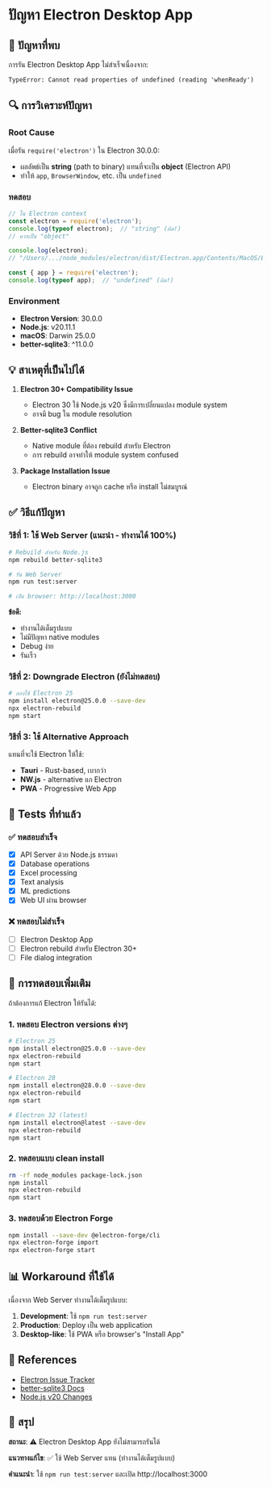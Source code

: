 # ปัญหา Electron Desktop App

## 🔴 ปัญหาที่พบ

การรัน Electron Desktop App ไม่สำเร็จเนื่องจาก:

```
TypeError: Cannot read properties of undefined (reading 'whenReady')
```

## 🔍 การวิเคราะห์ปัญหา

### Root Cause

เมื่อรัน `require('electron')` ใน Electron 30.0.0:
- ผลลัพธ์เป็น **string** (path to binary) แทนที่จะเป็น **object** (Electron API)
- ทำให้ `app`, `BrowserWindow`, etc. เป็น `undefined`

### ทดสอบ

```javascript
// ใน Electron context
const electron = require('electron');
console.log(typeof electron);  // "string" (ผิด!)
// ควรเป็น "object"

console.log(electron);
// "/Users/.../node_modules/electron/dist/Electron.app/Contents/MacOS/Electron"

const { app } = require('electron');
console.log(typeof app);  // "undefined" (ผิด!)
```

### Environment

- **Electron Version**: 30.0.0
- **Node.js**: v20.11.1
- **macOS**: Darwin 25.0.0
- **better-sqlite3**: ^11.0.0

## 💡 สาเหตุที่เป็นไปได้

1. **Electron 30+ Compatibility Issue**
   - Electron 30 ใช้ Node.js v20 ซึ่งมีการเปลี่ยนแปลง module system
   - อาจมี bug ใน module resolution

2. **Better-sqlite3 Conflict**
   - Native module ที่ต้อง rebuild สำหรับ Electron
   - การ rebuild อาจทำให้ module system confused

3. **Package Installation Issue**
   - Electron binary อาจถูก cache หรือ install ไม่สมบูรณ์

## ✅ วิธีแก้ปัญหา

### วิธีที่ 1: ใช้ Web Server (แนะนำ - ทำงานได้ 100%)

```bash
# Rebuild สำหรับ Node.js
npm rebuild better-sqlite3

# รัน Web Server
npm run test:server

# เปิด browser: http://localhost:3000
```

**ข้อดี:**
- ทำงานได้เต็มรูปแบบ
- ไม่มีปัญหา native modules
- Debug ง่าย
- รันเร็ว

### วิธีที่ 2: Downgrade Electron (ยังไม่ทดสอบ)

```bash
# ลองใช้ Electron 25
npm install electron@25.0.0 --save-dev
npx electron-rebuild
npm start
```

### วิธีที่ 3: ใช้ Alternative Approach

แทนที่จะใช้ Electron ให้ใช้:
- **Tauri** - Rust-based, เบากว่า
- **NW.js** - alternative แก Electron
- **PWA** - Progressive Web App

## 📝 Tests ที่ทำแล้ว

### ✅ ทดสอบสำเร็จ
- [x] API Server ด้วย Node.js ธรรมดา
- [x] Database operations
- [x] Excel processing
- [x] Text analysis
- [x] ML predictions
- [x] Web UI ผ่าน browser

### ❌ ทดสอบไม่สำเร็จ
- [ ] Electron Desktop App
- [ ] Electron rebuild สำหรับ Electron 30+
- [ ] File dialog integration

## 🔧 การทดสอบเพิ่มเติม

ถ้าต้องการแก้ Electron ให้รันได้:

### 1. ทดสอบ Electron versions ต่างๆ

```bash
# Electron 25
npm install electron@25.0.0 --save-dev
npx electron-rebuild
npm start

# Electron 28
npm install electron@28.0.0 --save-dev
npx electron-rebuild
npm start

# Electron 32 (latest)
npm install electron@latest --save-dev
npx electron-rebuild
npm start
```

### 2. ทดสอบแบบ clean install

```bash
rm -rf node_modules package-lock.json
npm install
npx electron-rebuild
npm start
```

### 3. ทดสอบด้วย Electron Forge

```bash
npm install --save-dev @electron-forge/cli
npx electron-forge import
npx electron-forge start
```

## 📊 Workaround ที่ใช้ได้

เนื่องจาก Web Server ทำงานได้เต็มรูปแบบ:

1. **Development**: ใช้ `npm run test:server`
2. **Production**: Deploy เป็น web application
3. **Desktop-like**: ใช้ PWA หรือ browser's "Install App"

## 🔗 References

- [Electron Issue Tracker](https://github.com/electron/electron/issues)
- [better-sqlite3 Docs](https://github.com/WiseLibs/better-sqlite3)
- [Node.js v20 Changes](https://nodejs.org/en/blog/release/v20.0.0)

## 📌 สรุป

**สถานะ**: ⚠️ Electron Desktop App ยังไม่สามารถรันได้

**แนวทางแก้ไข**: ✅ ใช้ Web Server แทน (ทำงานได้เต็มรูปแบบ)

**คำแนะนำ**: ใช้ `npm run test:server` และเปิด http://localhost:3000
